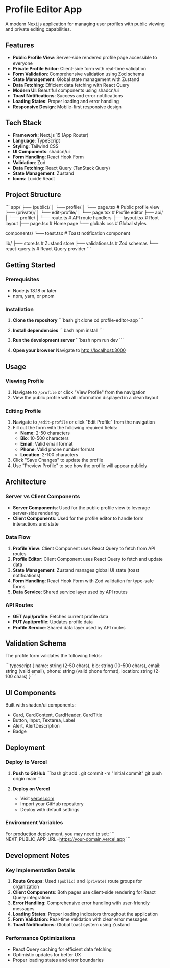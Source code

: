 # Profile Editor App

A modern Next.js application for managing user profiles with public viewing and private editing capabilities.

## Features

- **Public Profile View**: Server-side rendered profile page accessible to everyone
- **Private Profile Editor**: Client-side form with real-time validation
- **Form Validation**: Comprehensive validation using Zod schema
- **State Management**: Global state management with Zustand
- **Data Fetching**: Efficient data fetching with React Query
- **Modern UI**: Beautiful components using shadcn/ui
- **Toast Notifications**: Success and error notifications
- **Loading States**: Proper loading and error handling
- **Responsive Design**: Mobile-first responsive design

## Tech Stack

- **Framework**: Next.js 15 (App Router)
- **Language**: TypeScript
- **Styling**: Tailwind CSS
- **UI Components**: shadcn/ui
- **Form Handling**: React Hook Form
- **Validation**: Zod
- **Data Fetching**: React Query (TanStack Query)
- **State Management**: Zustand
- **Icons**: Lucide React

## Project Structure

\`\`\`
app/
├── (public)/
│ └── profile/
│ └── page.tsx # Public profile view
├── (private)/
│ └── edit-profile/
│ └── page.tsx # Profile editor
├── api/
│ └── profile/
│ └── route.ts # API route handlers
├── layout.tsx # Root layout
├── page.tsx # Home page
└── globals.css # Global styles

components/
└── toast.tsx # Toast notification component

lib/
├── store.ts # Zustand store
├── validations.ts # Zod schemas
└── react-query.ts # React Query provider
\`\`\`

## Getting Started

### Prerequisites

- Node.js 18.18 or later
- npm, yarn, or pnpm

### Installation

1. **Clone the repository**
   \`\`\`bash
   git clone <repository-url>
   cd profile-editor-app
   \`\`\`

2. **Install dependencies**
   \`\`\`bash
   npm install
   \`\`\`

3. **Run the development server**
   \`\`\`bash
   npm run dev
   \`\`\`

4. **Open your browser**
   Navigate to [http://localhost:3000](http://localhost:3000)

## Usage

### Viewing Profile

1. Navigate to `/profile` or click "View Profile" from the navigation
2. View the public profile with all information displayed in a clean layout

### Editing Profile

1. Navigate to `/edit-profile` or click "Edit Profile" from the navigation
2. Fill out the form with the following required fields:
   - **Name**: 2-50 characters
   - **Bio**: 10-500 characters
   - **Email**: Valid email format
   - **Phone**: Valid phone number format
   - **Location**: 2-100 characters
3. Click "Save Changes" to update the profile
4. Use "Preview Profile" to see how the profile will appear publicly

## Architecture

### Server vs Client Components

- **Server Components**: Used for the public profile view to leverage server-side rendering
- **Client Components**: Used for the profile editor to handle form interactions and state

### Data Flow

1. **Profile View**: Client Component uses React Query to fetch from API routes
2. **Profile Editor**: Client Component uses React Query to fetch and update data
3. **State Management**: Zustand manages global UI state (toast notifications)
4. **Form Handling**: React Hook Form with Zod validation for type-safe forms
5. **Data Service**: Shared service layer used by API routes

### API Routes

- **GET /api/profile**: Fetches current profile data
- **PUT /api/profile**: Updates profile data
- **Profile Service**: Shared data layer used by API routes

## Validation Schema

The profile form validates the following fields:

\`\`\`typescript
{
name: string (2-50 chars),
bio: string (10-500 chars),
email: string (valid email),
phone: string (valid phone format),
location: string (2-100 chars)
}
\`\`\`

## UI Components

Built with shadcn/ui components:

- Card, CardContent, CardHeader, CardTitle
- Button, Input, Textarea, Label
- Alert, AlertDescription
- Badge

## Deployment

### Deploy to Vercel

1. **Push to GitHub**
   \`\`\`bash
   git add .
   git commit -m "Initial commit"
   git push origin main
   \`\`\`

2. **Deploy on Vercel**
   - Visit [vercel.com](https://vercel.com)
   - Import your GitHub repository
   - Deploy with default settings

### Environment Variables

For production deployment, you may need to set:
\`\`\`
NEXT_PUBLIC_APP_URL=https://your-domain.vercel.app
\`\`\`

## Development Notes

### Key Implementation Details

1. **Route Groups**: Used `(public)` and `(private)` route groups for organization
2. **Client Components**: Both pages use client-side rendering for React Query integration
3. **Error Handling**: Comprehensive error handling with user-friendly messages
4. **Loading States**: Proper loading indicators throughout the application
5. **Form Validation**: Real-time validation with clear error messages
6. **Toast Notifications**: Global toast system using Zustand

### Performance Optimizations

- React Query caching for efficient data fetching
- Optimistic updates for better UX
- Proper loading states and error boundaries
